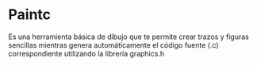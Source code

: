 # Paintc

Es una herramienta básica de dibujo que te permite crear trazos y figuras sencillas mientras genera automáticamente el código fuente (.c) correspondiente utilizando la librería graphics.h
